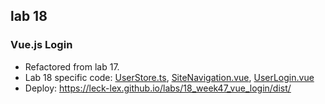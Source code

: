 ## lab 18

### Vue.js Login

- Refactored from lab 17.
- Lab 18 specific code: [UserStore.ts](./src/stores/UserStore.ts), [SiteNavigation.vue](./src/components/navigation/SiteNavigation.vue), [UserLogin.vue](./src/components/user/UserLogin.vue)
- Deploy: https://leck-lex.github.io/labs/18_week47_vue_login/dist/